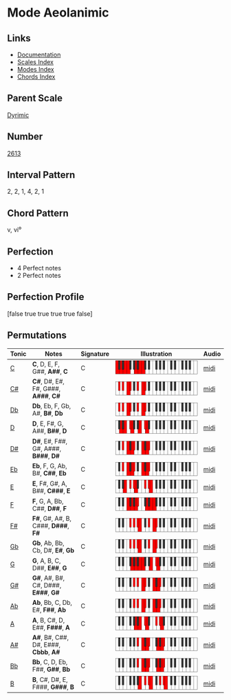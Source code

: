 # Mode Aeolanimic

## Links

- [Documentation](README.md)
- [Scales Index](Scales.md)
- [Modes Index](Modes.md)
- [Chords Index](Chords.md)

## Parent Scale

[Dyrimic](ScaleDyrimic.md)

## Number

[2613](https://ianring.com/musictheory/scales/2613)

## Interval Pattern

2, 2, 1, 4, 2, 1

## Chord Pattern

v, vi⁰

## Perfection

- 4 Perfect notes
- 2 Perfect notes

## Perfection Profile

[false true true true true false]

## Permutations

| Tonic | Notes | Signature | Illustration | Audio |
|-------|-------|-----------|--------------|-------|
| [C](ModeCNaturalAeolanimic.md) | **C**, D, E, F, G##, **A##**, **C** | C | ![CNaturalAeolanimic](ModeCNaturalAeolanimic.png) | [midi](https://github.com/edipermadi/music/blob/main/docs/ModeCNaturalAeolanimic.mid?raw=true) |
| [C#](ModeCSharpAeolanimic.md) | **C#**, D#, E#, F#, G###, **A###**, **C#** | C | ![CSharpAeolanimic](ModeCSharpAeolanimic.png) | [midi](https://github.com/edipermadi/music/blob/main/docs/ModeCSharpAeolanimic.mid?raw=true) |
| [Db](ModeDFlatAeolanimic.md) | **Db**, Eb, F, Gb, A#, **B#**, **Db** | C | ![DFlatAeolanimic](ModeDFlatAeolanimic.png) | [midi](https://github.com/edipermadi/music/blob/main/docs/ModeDFlatAeolanimic.mid?raw=true) |
| [D](ModeDNaturalAeolanimic.md) | **D**, E, F#, G, A##, **B##**, **D** | C | ![DNaturalAeolanimic](ModeDNaturalAeolanimic.png) | [midi](https://github.com/edipermadi/music/blob/main/docs/ModeDNaturalAeolanimic.mid?raw=true) |
| [D#](ModeDSharpAeolanimic.md) | **D#**, E#, F##, G#, A###, **B###**, **D#** | C | ![DSharpAeolanimic](ModeDSharpAeolanimic.png) | [midi](https://github.com/edipermadi/music/blob/main/docs/ModeDSharpAeolanimic.mid?raw=true) |
| [Eb](ModeEFlatAeolanimic.md) | **Eb**, F, G, Ab, B#, **C##**, **Eb** | C | ![EFlatAeolanimic](ModeEFlatAeolanimic.png) | [midi](https://github.com/edipermadi/music/blob/main/docs/ModeEFlatAeolanimic.mid?raw=true) |
| [E](ModeENaturalAeolanimic.md) | **E**, F#, G#, A, B##, **C###**, **E** | C | ![ENaturalAeolanimic](ModeENaturalAeolanimic.png) | [midi](https://github.com/edipermadi/music/blob/main/docs/ModeENaturalAeolanimic.mid?raw=true) |
| [F](ModeFNaturalAeolanimic.md) | **F**, G, A, Bb, C##, **D##**, **F** | C | ![FNaturalAeolanimic](ModeFNaturalAeolanimic.png) | [midi](https://github.com/edipermadi/music/blob/main/docs/ModeFNaturalAeolanimic.mid?raw=true) |
| [F#](ModeFSharpAeolanimic.md) | **F#**, G#, A#, B, C###, **D###**, **F#** | C | ![FSharpAeolanimic](ModeFSharpAeolanimic.png) | [midi](https://github.com/edipermadi/music/blob/main/docs/ModeFSharpAeolanimic.mid?raw=true) |
| [Gb](ModeGFlatAeolanimic.md) | **Gb**, Ab, Bb, Cb, D#, **E#**, **Gb** | C | ![GFlatAeolanimic](ModeGFlatAeolanimic.png) | [midi](https://github.com/edipermadi/music/blob/main/docs/ModeGFlatAeolanimic.mid?raw=true) |
| [G](ModeGNaturalAeolanimic.md) | **G**, A, B, C, D##, **E##**, **G** | C | ![GNaturalAeolanimic](ModeGNaturalAeolanimic.png) | [midi](https://github.com/edipermadi/music/blob/main/docs/ModeGNaturalAeolanimic.mid?raw=true) |
| [G#](ModeGSharpAeolanimic.md) | **G#**, A#, B#, C#, D###, **E###**, **G#** | C | ![GSharpAeolanimic](ModeGSharpAeolanimic.png) | [midi](https://github.com/edipermadi/music/blob/main/docs/ModeGSharpAeolanimic.mid?raw=true) |
| [Ab](ModeAFlatAeolanimic.md) | **Ab**, Bb, C, Db, E#, **F##**, **Ab** | C | ![AFlatAeolanimic](ModeAFlatAeolanimic.png) | [midi](https://github.com/edipermadi/music/blob/main/docs/ModeAFlatAeolanimic.mid?raw=true) |
| [A](ModeANaturalAeolanimic.md) | **A**, B, C#, D, E##, **F###**, **A** | C | ![ANaturalAeolanimic](ModeANaturalAeolanimic.png) | [midi](https://github.com/edipermadi/music/blob/main/docs/ModeANaturalAeolanimic.mid?raw=true) |
| [A#](ModeASharpAeolanimic.md) | **A#**, B#, C##, D#, E###, **Cbbb**, **A#** | C | ![ASharpAeolanimic](ModeASharpAeolanimic.png) | [midi](https://github.com/edipermadi/music/blob/main/docs/ModeASharpAeolanimic.mid?raw=true) |
| [Bb](ModeBFlatAeolanimic.md) | **Bb**, C, D, Eb, F##, **G##**, **Bb** | C | ![BFlatAeolanimic](ModeBFlatAeolanimic.png) | [midi](https://github.com/edipermadi/music/blob/main/docs/ModeBFlatAeolanimic.mid?raw=true) |
| [B](ModeBNaturalAeolanimic.md) | **B**, C#, D#, E, F###, **G###**, **B** | C | ![BNaturalAeolanimic](ModeBNaturalAeolanimic.png) | [midi](https://github.com/edipermadi/music/blob/main/docs/ModeBNaturalAeolanimic.mid?raw=true) |
